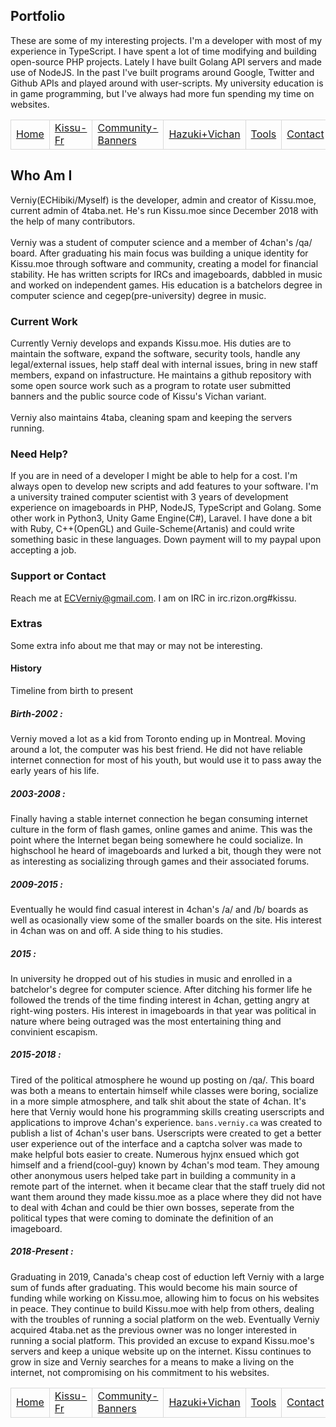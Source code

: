 ## Portfolio
These are some of my interesting projects. I'm a developer with most of my experience in TypeScript. I have spent a lot of time modifying and building open-source PHP projects. Lately I have built Golang API servers and made use of NodeJS. In the past I've built programs around Google, Twitter and Github APIs and played around with user-scripts. My university education is in game programming, but I've always had more fun spending my time on websites.

<style>td{border:1px solid #d9d9d9;}</style>
<table>
<tr>
  <td><a href="/">Home</a></td>
  <td><a href="/kissufr">Kissu-Fr</a></td>
  <td><a href="/banners">Community-Banners</a></td>
  <td><a href="/vi">Hazuki+Vichan</a></td>
  <td><a href="/tools">Tools</a></td>
  <td><a href="/contact">Contact</a></td>
</tr>
</table>

## Who Am I

Verniy(ECHibiki/Myself) is the developer, admin and creator of Kissu.moe, current admin of 4taba.net. He's run Kissu.moe since December 2018 with the help of many contributors. <br/>
<br/>
Verniy was a student of computer science and a member of 4chan's /qa/ board. After graduating his main focus was building a unique identity for Kissu.moe through software and community, creating a model for financial stability. He has written scripts for IRCs and imageboards, dabbled in music and worked on independent games. His education is a batchelors degree in computer science and cegep(pre-university) degree in music.<br/>

### Current Work

Currently Verniy develops and expands Kissu.moe. His duties are to maintain the software, expand the software, security tools, handle any legal/external issues, help staff deal with internal issues, bring in new staff members, expand on infastructure. He maintains a github repository with some open source work such as a program to rotate user submitted banners and the public source code of Kissu's Vichan variant. <br/>
<br/>
Verniy also maintains 4taba, cleaning spam and keeping the servers running.

### Need Help?

If you are in need of a developer I might be able to help for a cost. I'm always open to develop new scripts and add features to your software. I'm a university trained computer scientist with 3 years of development experience on imageboards in PHP, NodeJS, TypeScript and Golang. Some other work in Python3, Unity Game Engine(C#), Laravel. I have done a bit with Ruby, C++(OpenGL) and Guile-Scheme(Artanis) and could write something basic in these languages. Down payment will to my paypal upon accepting a job.

### Support or Contact

Reach me at ECVerniy@gmail.com. I am on IRC in irc.rizon.org#kissu.

### Extras
Some extra info about me that may or may not be interesting.

#### History
Timeline from birth to present
##### Birth-2002 :
Verniy moved a lot as a kid from Toronto ending up in Montreal. Moving around a lot, the computer was his best friend. He did not have reliable internet connection for most of his youth, but would use it to pass away the early years of his life.
##### 2003-2008 :
Finally having a stable internet connection he began consuming internet culture in the form of flash games, online games and anime. This was the point where the Internet began being somewhere he could socialize. In highschool he heard of imageboards and lurked a bit, though they were not as interesting as socializing through games and their associated forums.

##### 2009-2015 :
Eventually he would find casual interest in 4chan's /a/ and /b/ boards as well as ocasionally view some of the smaller boards on the site. His interest in 4chan was on and off. A side thing to his studies.

##### 2015 :
In university he dropped out of his studies in music and enrolled in a batchelor's degree for computer science. After ditching his former life he followed the trends of the time finding interest in 4chan, getting angry at right-wing posters. His interest in imageboards in that year was political in nature where being outraged was the most entertaining thing and convinient escapism.

##### 2015-2018 :
Tired of the political atmosphere he wound up posting on /qa/. This board was both a means to entertain himself while classes were boring, socialize in a more simple atmosphere, and talk shit about the state of 4chan. It's here that Verniy would hone his programming skills creating userscripts and applications to improve 4chan's experience. ```bans.verniy.ca``` was created to publish a list of 4chan's user bans. Userscripts were created to get a better user experience out of the interface and a captcha solver was made to make helpful bots easier to create.
Numerous hyjnx ensued which got himself and a friend(cool-guy) known by 4chan's mod team. They amoung other anonymous users helped take part in building a community in a remote part of the internet. when it became clear that the staff truely did not want them around they made kissu.moe as a place where they did not have to deal with 4chan and could be thier own bosses, seperate from the political types that were coming to dominate the definition of an imageboard.

##### 2018-Present :
Graduating in 2019, Canada's cheap cost of eduction left Verniy with a large sum of funds after graduating. This would become his main source of funding while working on Kissu.moe, allowing him to focus on his websites in peace. They continue to build Kissu.moe with help from others, dealing with the troubles of running a social platform on the web. Eventually Verniy acquired 4taba.net as the previous owner was no longer interested in running a social platform. This provided an excuse to expand Kissu.moe's servers and keep a unique website up on the internet. Kissu continues to grow in size and Verniy searches for a means to make a living on the internet, not compromising on his commitment to his websites.

<table>
<tr>
  <td><a href="/">Home</a></td>
  <td><a href="/kissufr">Kissu-Fr</a></td>
  <td><a href="/banners">Community-Banners</a></td>
  <td><a href="/vi">Hazuki+Vichan</a></td>
  <td><a href="/tools">Tools</a></td>
  <td><a href="/contact">Contact</a></td>
</tr>
</table>
